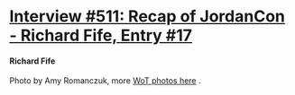 # [Interview #511: Recap of JordanCon - Richard Fife, Entry #17](https://www.theoryland.com/intvmain.php?i=511#17)

#### Richard Fife

Photo by Amy Romanczuk, more
[WoT photos here](http://www.flickr.com/photos/bookczuk/sets/72157617107997432/)
.


